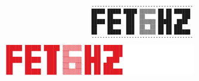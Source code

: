 ``` ascii
                                --------------------------------------
                                █████ █████ █████ ▒▒▒▒▒▒ ██ ██ ██████
                                ██    ██     ███  ▒▒     ██ ██    ███
                                █████ █████  ███  ▒▒▒▒▒▒ █████  ████ 
                                ██    ██     ███  ▒▒  ▒▒ ██ ██ ███   
                                ██    █████  ███  ▒▒▒▒▒▒ ██ ██ ██████
                                --------------------------------------
```
<div style="font-family: Consolas,monospace;font-size:14px;white-space: pre;background-color: #ffffff; color: #e01b24;"><div>█████ █████ █████ ▒▒▒▒▒▒ ██ ██ ██████</div><div>██    ██     ███  ▒▒     ██ ██    ███</div><div>█████ █████  ███  ▒▒▒▒▒▒ █████  ████ </div><div>██    ██     ███  ▒▒  ▒▒ ██ ██ ███   </div><div>██    █████  ███  ▒▒▒▒▒▒ ██ ██ ██████</div></div>
  <!--
**fet6hz/fet6hz** is a ✨ _special_ ✨ repository because its `README.md` (this file) appears on your GitHub profile.

Here are some ideas to get you started:

- 🔭 I’m currently working on ...
- 🌱 I’m currently learning ...
- 👯 I’m looking to collaborate on ...
- 🤔 I’m looking for help with ...
- 💬 Ask me about ...
- 📫 How to reach me: ...
- 😄 Pronouns: ...
- ⚡ Fun fact: ...
-->
